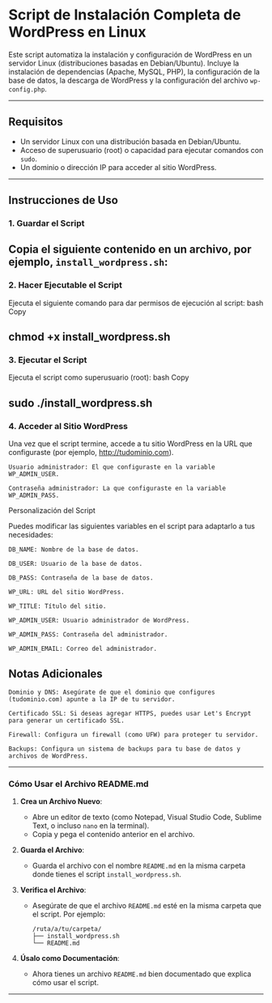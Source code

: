 # Script de Instalación Completa de WordPress en Linux

Este script automatiza la instalación y configuración de WordPress en un servidor Linux (distribuciones basadas en Debian/Ubuntu). Incluye la instalación de dependencias (Apache, MySQL, PHP), la configuración de la base de datos, la descarga de WordPress y la configuración del archivo `wp-config.php`.

---

## **Requisitos**

- Un servidor Linux con una distribución basada en Debian/Ubuntu.
- Acceso de superusuario (root) o capacidad para ejecutar comandos con `sudo`.
- Un dominio o dirección IP para acceder al sitio WordPress.
--- 
## **Instrucciones de Uso**

### 1. **Guardar el Script**

Copia el siguiente contenido en un archivo, por ejemplo, `install_wordpress.sh`:
---
### 2. **Hacer Ejecutable el Script**

Ejecuta el siguiente comando para dar permisos de ejecución al script:
bash
Copy

chmod +x install_wordpress.sh
---
### 3. **Ejecutar el Script**

Ejecuta el script como superusuario (root):
bash
Copy

sudo ./install_wordpress.sh
---
### 4. **Acceder al Sitio WordPress**

Una vez que el script termine, accede a tu sitio WordPress en la URL que configuraste (por ejemplo, http://tudominio.com).

    Usuario administrador: El que configuraste en la variable WP_ADMIN_USER.

    Contraseña administrador: La que configuraste en la variable WP_ADMIN_PASS.

Personalización del Script

Puedes modificar las siguientes variables en el script para adaptarlo a tus necesidades:

    DB_NAME: Nombre de la base de datos.

    DB_USER: Usuario de la base de datos.

    DB_PASS: Contraseña de la base de datos.

    WP_URL: URL del sitio WordPress.

    WP_TITLE: Título del sitio.

    WP_ADMIN_USER: Usuario administrador de WordPress.

    WP_ADMIN_PASS: Contraseña del administrador.

    WP_ADMIN_EMAIL: Correo del administrador.

## Notas Adicionales

    Dominio y DNS: Asegúrate de que el dominio que configures (tudominio.com) apunte a la IP de tu servidor.

    Certificado SSL: Si deseas agregar HTTPS, puedes usar Let's Encrypt para generar un certificado SSL.

    Firewall: Configura un firewall (como UFW) para proteger tu servidor.

    Backups: Configura un sistema de backups para tu base de datos y archivos de WordPress.

---
### **Cómo Usar el Archivo README.md**

1. **Crea un Archivo Nuevo**:
   - Abre un editor de texto (como Notepad, Visual Studio Code, Sublime Text, o incluso `nano` en la terminal).
   - Copia y pega el contenido anterior en el archivo.

2. **Guarda el Archivo**:
   - Guarda el archivo con el nombre `README.md` en la misma carpeta donde tienes el script `install_wordpress.sh`.

3. **Verifica el Archivo**:
   - Asegúrate de que el archivo `README.md` esté en la misma carpeta que el script. Por ejemplo:
     ```
     /ruta/a/tu/carpeta/
     ├── install_wordpress.sh
     └── README.md
     ```

4. **Úsalo como Documentación**:
   - Ahora tienes un archivo `README.md` bien documentado que explica cómo usar el script.

---